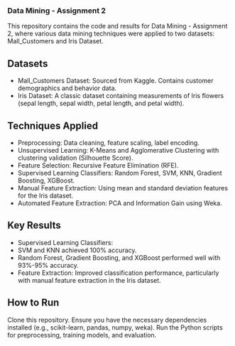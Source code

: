 ### Data Mining - Assignment 2
This repository contains the code and results for Data Mining - Assignment 2, where various data mining techniques were applied to two datasets: Mall_Customers and Iris Dataset.

## Datasets
- Mall_Customers Dataset:
Sourced from Kaggle.
Contains customer demographics and behavior data.
- Iris Dataset:
A classic dataset containing measurements of Iris flowers (sepal length, sepal width, petal length, and petal width).
## Techniques Applied
- Preprocessing: Data cleaning, feature scaling, label encoding.
- Unsupervised Learning: K-Means and Agglomerative Clustering with clustering validation (Silhouette Score).
- Feature Selection: Recursive Feature Elimination (RFE).
- Supervised Learning Classifiers: Random Forest, SVM, KNN, Gradient Boosting, XGBoost.
- Manual Feature Extraction: Using mean and standard deviation features for the Iris dataset.
- Automated Feature Extraction: PCA and Information Gain using Weka.
## Key Results
- Supervised Learning Classifiers:
- SVM and KNN achieved 100% accuracy.
- Random Forest, Gradient Boosting, and XGBoost performed well with 93%-95% accuracy.
- Feature Extraction: Improved classification performance, particularly with manual feature extraction in the Iris dataset.
## How to Run
Clone this repository.
Ensure you have the necessary dependencies installed (e.g., scikit-learn, pandas, numpy, weka).
Run the Python scripts for preprocessing, training models, and evaluation.
